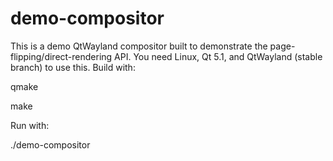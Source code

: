 demo-compositor
===============

This is a demo QtWayland compositor built to demonstrate the page-flipping/direct-rendering API.
You need Linux, Qt 5.1, and QtWayland (stable branch) to use this. Build with:

qmake

make

Run with:

./demo-compositor
